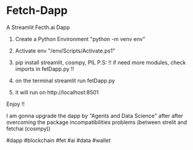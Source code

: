 # Fetch-Dapp
A Streamlit Fecth.ai Dapp

1) Create a Python Environment "python -m venv env"

2) Activate env "/env/Scripts/Activate.ps1"

3) pip install streamlit, cosmpy, PIL P.S: !! if need more modules, check imports in fetDapp.py !!

4) on the terminal streamlit run fetDapp.py

5) it will run on http://localhost:8501

Enjoy !!

I am gonna upgrade the dapp by "Agents and Data Science" after after overcoming the package incompatibilities problems (between strelit and fetchai (cosmpy))

#dapp #blockchain #fet #ai #data #wallet
